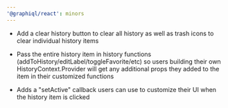 ```yaml
---
'@graphiql/react': minors
---
```


- Add a clear history button to clear all history as well as trash icons to clear individual history items

- Pass the entire history item in history functions (addToHistory/editLabel/toggleFavorite/etc) so users building their own HistoryContext.Provider will get any additional props they added to the item in their customized functions

- Adds a "setActive" callback users can use to customize their UI when the history item is clicked
